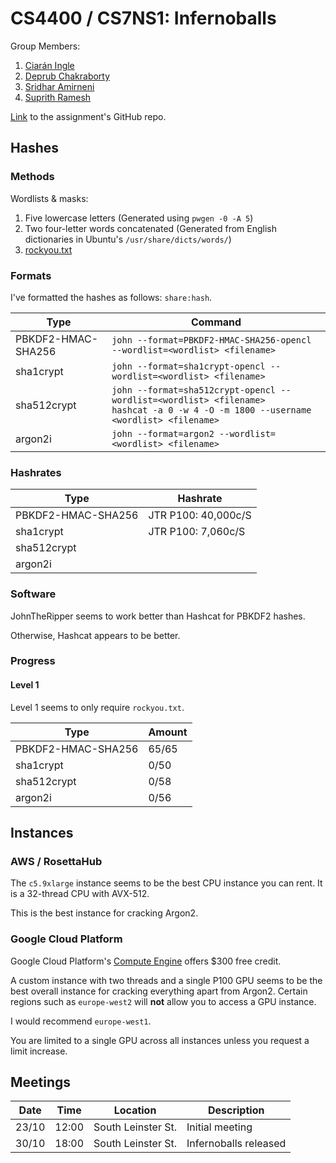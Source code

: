 # CS4400 / CS7NS1: Infernoballs

Group Members:
1. [Ciarán Ingle](https://github.com/inglec)
2. [Deprub Chakraborty](https://github.com/rupdeb)
3. [Sridhar Amirneni](https://github.com/sridharamirneni)
4. [Suprith Ramesh](https://github.com/suprithramesh)

[Link](https://github.com/sftcd/cs7ns1/tree/master/assignments/practical5) to the assignment's GitHub repo.

## Hashes

### Methods

Wordlists & masks:
1. Five lowercase letters (Generated using `pwgen -0 -A 5`)
2. Two four-letter words concatenated (Generated from English dictionaries in Ubuntu's `/usr/share/dicts/words/`)
3. [rockyou.txt](http://downloads.skullsecurity.org/passwords/rockyou.txt.bz2)

### Formats

I've formatted the hashes as follows: `share:hash`.

Type | Command
---- | -------
PBKDF2-HMAC-SHA256 | `john --format=PBKDF2-HMAC-SHA256-opencl --wordlist=<wordlist> <filename>`
sha1crypt | `john --format=sha1crypt-opencl --wordlist=<wordlist> <filename>`
sha512crypt | `john --format=sha512crypt-opencl --wordlist=<wordlist> <filename>`<br/>`hashcat -a 0 -w 4 -O -m 1800 --username <wordlist> <filename>`
argon2i | `john --format=argon2 --wordlist=<wordlist> <filename>`

### Hashrates
Type | Hashrate
---- | -------
PBKDF2-HMAC-SHA256 | JTR P100: 40,000c/S
sha1crypt | JTR P100: 7,060c/S
sha512crypt | 
argon2i | 

### Software

JohnTheRipper seems to work better than Hashcat for PBKDF2 hashes.

Otherwise, Hashcat appears to be better.

### Progress

#### Level 1

Level 1 seems to only require `rockyou.txt`.

Type | Amount
---- | -------
PBKDF2-HMAC-SHA256 | 65/65
sha1crypt | 0/50
sha512crypt | 0/58
argon2i | 0/56

## Instances

### AWS / RosettaHub

The `c5.9xlarge` instance seems to be the best CPU instance you can rent. It is a 32-thread CPU with AVX-512.

This is the best instance for cracking Argon2.

### Google Cloud Platform

Google Cloud Platform's [Compute Engine](https://console.cloud.google.com/compute/) offers $300 free credit.

A custom instance with two threads and a single P100 GPU seems to be the best overall instance for cracking everything apart from Argon2. Certain regions such as `europe-west2` will **not** allow you to access a GPU instance.

I would recommend `europe-west1`.

You are limited to a single GPU across all instances unless you request a limit increase.

## Meetings

Date | Time | Location | Description
---- | ---- | -------- | -----------
23/10 | 12:00 | South Leinster St. | Initial meeting
30/10 | 18:00 | South Leinster St. | Infernoballs released
